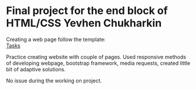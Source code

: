 
# Final project for the end block of HTML/CSS Yevhen Chukharkin



Creating a web page follow the template:   
[Tasks]( https://www.figma.com/file/YoZ77OTUFK1s5NPpK5bcrQ/Book-store-template-(Community)?type=design&node-id=109-3534&mode=design&t=j6aOL8fcJnEwqCul-0 ) 


Practice creating website with couple of pages. Used responsive methods of developing webpage, bootstrap framework, media requests, created little bit of adaptive solutions.

No issue during the working on project.
